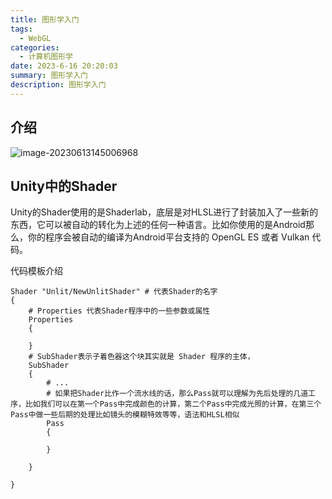 ```yaml
---
title: 图形学入门
tags: 
  - WebGL
categories: 
  - 计算机图形学
date: 2023-6-16 20:20:03
summary: 图形学入门
description: 图形学入门
---
```






## 介绍

![image-20230613145006968](https://shinoimg.yyshino.top/img/202306131450651.png)



## Unity中的Shader

Unity的Shader使用的是Shaderlab，底层是对HLSL进行了封装加入了一些新的东西，它可以被自动的转化为上述的任何一种语言。比如你使用的是Android那么，你的程序会被自动的编译为Android平台支持的 OpenGL ES 或者 Vulkan 代码。



代码模板介绍

```shaderlab
Shader "Unlit/NewUnlitShader" # 代表Shader的名字
{
	# Properties 代表Shader程序中的一些参数或属性
	Properties
	{
	
	}
	# SubShader表示子着色器这个块其实就是 Shader 程序的主体，
	SubShader
	{
		# ...
		# 如果把Shader比作一个流水线的话，那么Pass就可以理解为先后处理的几道工序，比如我们可以在第一个Pass中完成颜色的计算，第二个Pass中完成光照的计算，在第三个Pass中做一些后期的处理比如镜头的模糊特效等等，语法和HLSL相似
		Pass
		{
		
		}
	
	}

}
```

